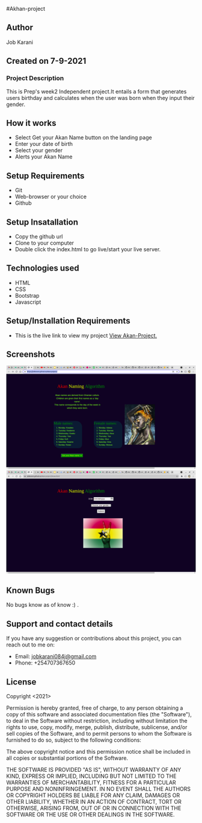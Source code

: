 #Akhan-project

## Author
Job Karani

## Created on 7-9-2021

### Project Description
This is Prep's week2 Independent project.It entails a form that generates users birthday and calculates when the user was born when they input their gender.

## How it works
* Select Get your Akan Name button on the landing page
* Enter your date of birth
* Select your gender
* Alerts your Akan Name

## Setup Requirements
* Git
* Web-browser or your choice
* Github

## Setup Insatallation
* Copy the github url
* Clone to your computer
* Double click the index.html to go live/start your live server.

## Technologies used
* HTML
* CSS
* Bootstrap
* Javascript

## Setup/Installation Requirements
* This is the live link to view my project <a href="https://jobkarani.github.io/Akan-project/">View Akan-Project.</a>

## Screenshots
<img src="assets/Screenshot from 2021-09-07 09-52-09.png" alt="Screenshot">
<img src="assets/Screenshot from 2021-09-07 09-52-23.png" alt="Screenshot">

## Known Bugs
No bugs know as of know :) .

## Support and contact details
If you have any suggestion or contributions about this project, you can reach out to me on:
* Email: jobkarani084j@gmail.com
* Phone: +254707367650

## License
Copyright <2021> <Moringa School>

Permission is hereby granted, free of charge, to any person obtaining a copy of this software and associated documentation files (the "Software"), to deal in the Software without restriction, including without limitation the rights to use, copy, modify, merge, publish, distribute, sublicense, and/or sell copies of the Software, and to permit persons to whom the Software is furnished to do so, subject to the following conditions:

The above copyright notice and this permission notice shall be included in all copies or substantial portions of the Software.

THE SOFTWARE IS PROVIDED "AS IS", WITHOUT WARRANTY OF ANY KIND, EXPRESS OR IMPLIED, INCLUDING BUT NOT LIMITED TO THE WARRANTIES OF MERCHANTABILITY, FITNESS FOR A PARTICULAR PURPOSE AND NONINFRINGEMENT. IN NO EVENT SHALL THE AUTHORS OR COPYRIGHT HOLDERS BE LIABLE FOR ANY CLAIM, DAMAGES OR OTHER LIABILITY, WHETHER IN AN ACTION OF CONTRACT, TORT OR OTHERWISE, ARISING FROM, OUT OF OR IN CONNECTION WITH THE SOFTWARE OR THE USE OR OTHER DEALINGS IN THE SOFTWARE.